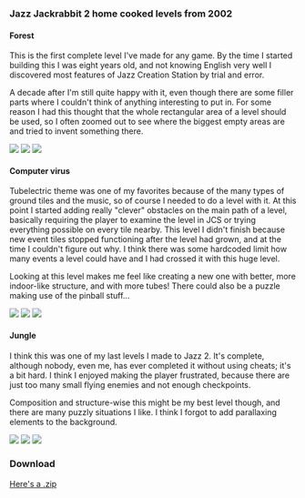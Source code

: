 ### Jazz Jackrabbit 2 home cooked levels from 2002
#### Forest
This is the first complete level I've made for any game. By the time I started building this I was eight years old, and not knowing English very well I discovered most features of Jazz Creation Station by trial and error.

A decade after I'm still quite happy with it, even though there are some filler parts where I couldn't think of anything interesting to put in. For some reason I had this thought that the whole rectangular area of a level should be used, so I often zoomed out to see where the biggest empty areas are and tried to invent something there.

![](data/jazz2/metsa.png)
![](data/jazz2/metsa_jcs.png)
![](data/jazz2/metsa_jcs2.png)

#### Computer virus 
Tubelectric theme was one of my favorites because of the many types of ground tiles and the music, so of course I needed to do a level with it. At this point I started adding really "clever" obstacles on the main path of a level, basically requiring the player to examine the level in JCS or trying everything possible on every tile nearby. This level I didn't finish because new event tiles stopped functioning after the level had grown, and at the time I couldn't figure out why. I think there was some hardcoded limit how many events a level could have and I had crossed it with this huge level.

Looking at this level makes me feel like creating a new one with better, more indoor-like structure, and with more tubes! There could also be a puzzle making use of the pinball stuff...

![](data/jazz2/tietokone_virus.png)
![](data/jazz2/tietokone_virus_jcs.png)
![](data/jazz2/tietokone_virus_jcs2.png)

#### Jungle
I think this was one of my last levels I made to Jazz 2. It's complete, although nobody, even me, has ever completed it without using cheats; it's a bit hard. I think I enjoyed making the player frustrated, because there are just too many small flying enemies and not enough checkpoints.

Composition and structure-wise this might be my best level though, and there are many puzzly situations I like. I think I forgot to add parallaxing elements to the background.

![](data/jazz2/viidakko.png)
![](data/jazz2/viidakko_jcs.png)
![](data/jazz2/viidakko_jcs2.png)

### Download
[Here's a .zip](data/jazz2/jazz2_levels.zip)
